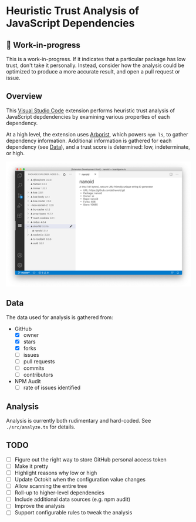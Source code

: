 # Heuristic Trust Analysis of JavaScript Dependencies

## 🔧 Work-in-progress

This is a work-in-progress. If it indicates that a particular package has low trust, don't take it personally. Instead, consider how the analysis could be optimized to produce a more accurate result, and open a pull request or issue.

## Overview

This [Visual Studio Code](https://code.visualstudio.com/) extension performs heuristic trust analysis of JavaScript depdendencies by examining various
properties of each dependency.

At a high level, the extension uses [Arborist](https://github.com/npm/arborist), which powers `npm ls`, to gather dependency information. Additional information is gathered for each dependency (see [Data](#data)), and a trust score is determined: low, indeterminate, or high.

![Screenshot](.github/screenshot.png?raw=true "Extension Screenshot")

## Data

The data used for analysis is gathered from:

- GitHub
  - [x] owner
  - [x] stars
  - [x] forks
  - [ ] issues
  - [ ] pull requests
  - [ ] commits
  - [ ] contributors
- NPM Audit
  - [ ] rate of issues identified

## Analysis

Analysis is currently both rudimentary and hard-coded. See `./src/analyze.ts` for details.

## TODO

- [ ] Figure out the right way to store GitHub personal access token
- [ ] Make it pretty
- [ ] Highlight reasons why low or high
- [ ] Update Octokit when the configuration value changes
- [ ] Allow scanning the entire tree
- [ ] Roll-up to higher-level dependencies
- [ ] Include additional data sources (e.g. npm audit)
- [ ] Improve the analysis
- [ ] Support configurable rules to tweak the analysis